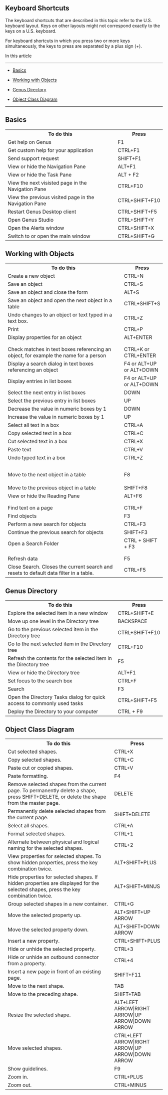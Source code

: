 ## Keyboard Shortcuts

The keyboard shortcuts that are described in this topic refer to the U.S. keyboard layout. Keys on other layouts might not correspond exactly to the keys on a U.S. keyboard.

For keyboard shortcuts in which you press two or more keys simultaneously, the keys to press are separated by a plus sign (+).

In this article

* * *

*   [Basics](#basics)

*   [Working with Objects](#working-with-objects)

*   [Genus Directory](#genus-directory)

*   [Object Class Diagram](#object-class-diagram)

* * *

## Basics

<table style="WIDTH: 100%">

<tbody>

<tr>

<th>To do this</th>

<th>Press</th>

</tr>

<tr>

<td>Get help on Genus</td>

<td>F1</td>

</tr>

<tr>

<td>Get custom help for your application</td>

<td>CTRL+F1</td>

</tr>

<tr>

<td>Send support request</td>

<td>SHIFT+F1</td>

</tr>

<tr>

<td>View or hide the Navigation Pane</td>

<td>ALT+F1</td>

</tr>

<tr>

<td>View or hide the Task Pane</td>

<td>ALT + F2</td>

</tr>

<tr>

<td>View the next visisted page in the Navigation Pane</td>

<td>CTRL+F10</td>

</tr>

<tr>

<td>View the previous visited page in the Navigation Pane</td>

<td>CTRL+SHIFT+F10</td>

</tr>

<tr>

<td>Restart Genus Desktop client</td>

<td>CTRL+SHIFT+F5</td>

</tr>

<tr>

<td>Open Genus Studio</td>

<td>CTRL+SHIFT+Y</td>

</tr>

<tr>

<td>Open the Alerts window</td>

<td>CTRL+SHIFT+X</td>

</tr>

<tr>

<td>Switch to or open the main window</td>

<td>CTRL+SHIFT+G</td>

</tr>

</tbody>

<colgroup><col width="80%" style="WIDTH: 80%"><col width="20%" style="WIDTH: 20%"></colgroup></table>



## Working with Objects

<table style="WIDTH: 100%">

<tbody>

<tr>

<th>To do this</th>

<th>Press</th>

</tr>

<tr>

<td>Create a new object</td>

<td>CTRL+N</td>

</tr>

<tr>

<td>Save an object</td>

<td>CTRL+S</td>

</tr>

<tr>

<td>Save an object and close the form</td>

<td>ALT+S</td>

</tr>

<tr>

<td>Save an object and open the next object in a table</td>

<td>CTRL+SHIFT+S</td>

</tr>

<tr>

<td>Undo changes to an object or text typed in a text box.</td>

<td>CTRL+Z</td>

</tr>

<tr>

<td>Print</td>

<td>CTRL+P</td>

</tr>

<tr>

<td>Display properties for an object</td>

<td>ALT+ENTER</td>

</tr>

<tr>

<td></td>

<td></td>

</tr>

<tr>

<td></td>

<td></td>

</tr>

<tr>

<td>Check matches in text boxes referencing an object, for example the name for a person</td>

<td>CTRL+K or CTRL+ENTER</td>

</tr>

<tr>

<td>Display a search dialog in text boxes referencing an object</td>

<td>F4 or ALT+UP or ALT+DOWN</td>

</tr>

<tr>

<td>Display entries in list boxes</td>

<td>F4 or ALT+UP or ALT+DOWN</td>

</tr>

<tr>

<td>Select the next entry in list boxes</td>

<td>DOWN</td>

</tr>

<tr>

<td>Select the previous entry in list boxes</td>

<td>UP</td>

</tr>

<tr>

<td>Decrease the value in numeric boxes by 1</td>

<td>DOWN</td>

</tr>

<tr>

<td>Increase the value in numeric boxes by 1</td>

<td>UP</td>

</tr>

<tr>

<td>Select all text in a box</td>

<td>CTRL+A</td>

</tr>

<tr>

<td>Copy selected text in a box</td>

<td>CTRL+C</td>

</tr>

<tr>

<td>Cut selected text in a box</td>

<td>CTRL+X</td>

</tr>

<tr>

<td>Paste text</td>

<td>CTRL+V</td>

</tr>

<tr>

<td>Undo typed text in a box</td>

<td>CTRL+Z</td>

</tr>

<tr>

<td></td>

<td></td>

</tr>

<tr>

<td></td>

<td></td>

</tr>

<tr>

<td>Move to the next object in a table</td>

<td>

F8

</td>

</tr>

<tr>

<td>Move to the previous object in a table</td>

<td>SHIFT+F8</td>

</tr>

<tr>

<td>View or hide the Reading Pane</td>

<td>ALT+F6</td>

</tr>

<tr>

<td></td>

<td></td>

</tr>

<tr>

<td></td>

<td></td>

</tr>

<tr>

<td>Find text on a page</td>

<td>CTRL+F</td>

</tr>

<tr>

<td>Find objects</td>

<td>F3</td>

</tr>

<tr>

<td>Perform a new search for objects</td>

<td>CTRL+F3</td>

</tr>

<tr>

<td>Continue the previous search for objects</td>

<td>SHIFT+F3</td>

</tr>

<tr>

<td>Open a Search Folder</td>

<td>CTRL + SHIFT + F3</td>

</tr>

<tr>

<td></td>

<td></td>

</tr>

<tr>

<td></td>

<td></td>

</tr>

<tr>

<td>Refresh data</td>

<td>F5</td>

</tr>

<tr>

<td>Close Search. Closes the current search and resets to default data filter in a table.</td>

<td>CTRL+F5</td>

</tr>

</tbody>

<colgroup><col width="80%" style="WIDTH: 80%"><col width="20%" style="WIDTH: 20%"></colgroup></table>



## Genus Directory

<table style="WIDTH: 100%">

<tbody>

<tr>

<th>To do this</th>

<th>Press</th>

</tr>

<tr>

<td>Explore the selected item in a new window</td>

<td>CTRL+SHIFT+E</td>

</tr>

<tr>

<td>Move up one level in the Directory tree</td>

<td>BACKSPACE</td>

</tr>

<tr>

<td>Go to the previous selected item in the Directory tree</td>

<td>CTRL+SHIFT+F10</td>

</tr>

<tr>

<td>Go to the next selected item in the Directory tree</td>

<td>CTRL+F10</td>

</tr>

<tr>

<td>Refresh the contents for the selected item in the Directory tree</td>

<td>F5</td>

</tr>

<tr>

<td>View or hide the Directory tree</td>

<td>ALT+F1</td>

</tr>

<tr>

<td>Set focus to the search box</td>

<td>CTRL+F</td>

</tr>

<tr>

<td>Search</td>

<td>F3</td>

</tr>

<tr>

<td>Open the Directory Tasks dialog for quick access to commonly used tasks</td>

<td>CTRL+SHIFT+F5</td>

</tr>

<tr>

<td>Deploy the Directory to your computer</td>

<td>CTRL + F9</td>

</tr>

</tbody>

<colgroup><col width="80%" style="WIDTH: 80%"><col width="20%" style="WIDTH: 20%"></colgroup></table>



## Object Class Diagram

<table style="WIDTH: 100%">

<tbody>

<tr>

<th>To do this</th>

<th>Press</th>

</tr>

<tr>

<td>Cut selected shapes.</td>

<td>CTRL+X</td>

</tr>

<tr>

<td>Copy selected shapes.</td>

<td>CTRL+C</td>

</tr>

<tr>

<td>Paste cut or copied shapes.</td>

<td>CTRL+V</td>

</tr>

<tr>

<td>Paste formatting.</td>

<td>F4</td>

</tr>

<tr>

<td>Remove selected shapes from the current page. To permanently delete a shape, press SHIFT+DELETE, or delete the shape from the master page.</td>

<td>DELETE</td>

</tr>

<tr>

<td>Permanently delete selected shapes from the current page.</td>

<td>SHIFT+DELETE</td>

</tr>

<tr>

<td>Select all shapes.</td>

<td>CTRL+A</td>

</tr>

<tr>

<td>Format selected shapes.</td>

<td>CTRL+1</td>

</tr>

<tr>

<td>Alternate between physical and logical naming for the selected shapes.</td>

<td>CTRL+2</td>

</tr>

<tr>

<td>View properties for selected shapes. To show hidden properties, press the key combination twice.</td>

<td>ALT+SHIFT+PLUS</td>

</tr>

<tr>

<td>Hide properties for selected shapes. If hidden properties are displayed for the selected shapes, press the key combination twice.</td>

<td>ALT+SHIFT+MINUS</td>

</tr>

<tr>

<td>Group selected shapes in a new container.</td>

<td>CTRL+G</td>

</tr>

<tr>

<td>Move the selected property up.</td>

<td>ALT+SHIFT+UP ARROW</td>

</tr>

<tr>

<td>Move the selected property down.</td>

<td>ALT+SHIFT+DOWN ARROW</td>

</tr>

<tr>

<td>Insert a new property.</td>

<td>CTRL+SHIFT+PLUS</td>

</tr>

<tr>

<td>Hide or unhide the selected property.</td>

<td>CTRL+3</td>

</tr>

<tr>

<td>Hide or unhide an outbound connector from a property.</td>

<td>CTRL+4</td>

</tr>

<tr>

<td>Insert a new page in front of an existing page.</td>

<td>SHIFT+F11</td>

</tr>

<tr>

<td>Move to the next shape.</td>

<td>TAB</td>

</tr>

<tr>

<td>Move to the preceding shape.</td>

<td>SHIFT+TAB</td>

</tr>

<tr>

<td>Resize the selected shape.</td>

<td>ALT+LEFT ARROW|RIGHT ARROW|UP ARROW|DOWN ARROW</td>

</tr>

<tr>

<td>Move selected shapes.</td>

<td>CTRL+LEFT ARROW|RIGHT ARROW|UP ARROW|DOWN ARROW</td>

</tr>

<tr>

<td>Show guidelines.</td>

<td>F9</td>

</tr>

<tr>

<td>Zoom in.</td>

<td>CTRL+PLUS</td>

</tr>

<tr>

<td>Zoom out.</td>

<td>CTRL+MINUS</td>

</tr>

</tbody>

<colgroup><col width="80%" style="WIDTH: 80%"><col width="20%" style="WIDTH: 20%"></colgroup></table>

